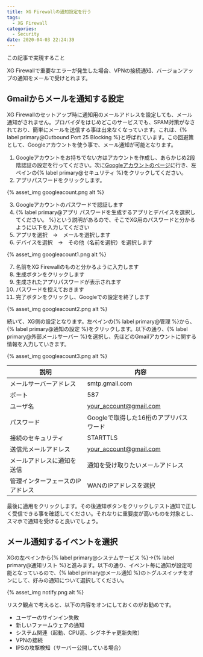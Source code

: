 ```yaml
---
title: XG Firewallの通知設定を行う
tags:
  - XG Firewall
categories:
  - Security
date: 2020-04-03 22:24:39
---
```

<p class="onepoint">この記事で実現すること</p>
XG Firewallで重要なエラーが発生した場合、VPNの接続通知、バージョンアップの通知をメールで受けとれます。

<!-- more -->
## Gmailからメールを通知する設定

XG Firewallのセットアップ時に通知用のメールアドレスを設定しても、メール通知がされません。プロバイダをはじめどこのサービスでも、SPAM対策がなされており、簡単にメールを送信する事は出来なくなっています。これは、{% label primary@Outbound Port 25 Blocking %}と呼ばれています。この回避策として、Googleアカウントを使う事で、メール通知が可能となります。

1. Googleアカウントをお持ちでない方はアカウントを作成し、あらかじめ2段階認証の設定を行ってください。次に[Googleアカウントのページ](https://myaccount.google.com/?tab=kk)に行き、左ペインの{% label primary@セキュリティ %}をクリックしてください。
2. アプリパスワードをクリックします。

{% asset_img googleacount.png alt %}

3. Googleアカウントのパスワードで認証します
4. {% label primary@アプリ パスワードを生成するアプリとデバイスを選択してください。 %}という説明があるので、そこでXG用のパスワードと分かるように以下を入力してください
5. アプリを選択　→　メールを選択します
6. デバイスを選択　→　その他（名前を選択）を選択します

{% asset_img googleacount1.png alt %}

7. 名前をXG Firewallのものと分かるように入力します
8. 生成ボタンをクリックします
9. 生成されたアプリパスワードが表示されます
10. パスワードを控えておきます
11. 完了ボタンをクリックし、Googleでの設定を終了します

{% asset_img googleacount2.png alt %}

続いて、XG側の設定となります。左ペインの{% label primary@管理 %}から、{% label primary@通知の設定 %}をクリックします。以下の通り、{% label primary@外部メールサーバー %}を選択し、先ほどのGmailアカウントに関する情報を入力していきます。

{% asset_img googleacount3.png alt %}

| 説明                             | 内容                                   |
| -------------------------------- | -------------------------------------- |
| メールサーバーアドレス           | smtp.gmail.com                         |
| ポート                           | 587                                    |
| ユーザ名                         | your_account@gmail.com                 |
| パスワード                       | Googleで取得した16桁のアプリパスワード |
| 接続のセキュリティ               | STARTTLS                               |
| 送信元メールアドレス             | your_account@gmail.com                 |
| メールアドレスに通知を送信       | 通知を受け取りたいメールアドレス       |
| 管理インターフェースのIPアドレス | WANのIPアドレスを選択                  |

最後に適用をクリックします。その後通知ボタンをクリックしテスト通知で正しく受信できる事を確認してください。それなりに重要度が高いものを対象とし、スマホで通知を受けると良いでしょう。

## メール通知するイベントを選択

XGの左ペインから{% label primary@システムサービス %}→{% label primary@通知リスト %}と進みます。以下の通り、イベント毎に通知が設定可能となっているので、{% label primary@メール通知 %}のトグルスイッチをオンにして、好みの通知について選択してください。

{% asset_img notify.png alt %}

リスク観点で考えると、以下の内容をオンにしておくのがお勧めです。

- ユーザーのサインイン失敗
- 新しいファームウェアの通知
- システム関連（起動、CPU高、シグネチャ更新失敗）
- VPNの接続
- IPSの攻撃検知（サーバー公開している場合）
